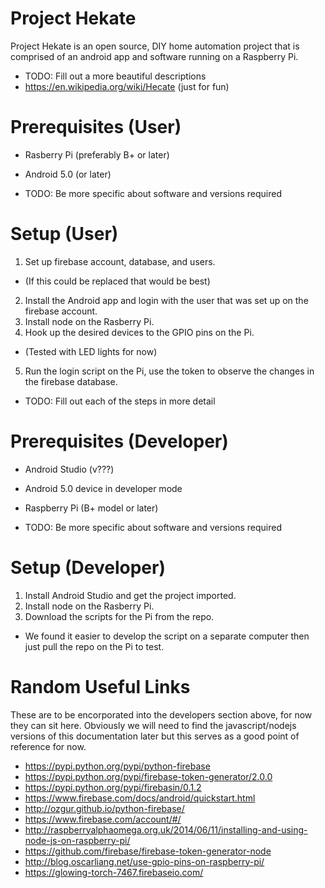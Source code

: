Project Hekate
============
Project Hekate is an open source, DIY home automation project that is comprised of an android app and software running on a Raspberry Pi.

* TODO: Fill out a more beautiful descriptions
* https://en.wikipedia.org/wiki/Hecate (just for fun)

Prerequisites (User)
============
* Rasberry Pi (preferably B+ or later)<br/>
* Android 5.0 (or later)

* TODO: Be more specific about software and versions required

Setup (User)
============
1. Set up firebase account, database, and users.
  * (If this could be replaced that would be best)
2. Install the Android app and login with the user that was set up on the firebase account.
3. Install node on the Rasberry Pi.
4. Hook up the desired devices to the GPIO pins on the Pi.
  * (Tested with LED lights for now)
5. Run the login script on the Pi, use the token to observe the changes in the firebase database.

* TODO: Fill out each of the steps in more detail

Prerequisites (Developer)
============
* Android Studio (v???)
* Android 5.0 device in developer mode
* Raspberry Pi (B+ model or later)

* TODO: Be more specific about software and versions required

Setup (Developer)
============
1. Install Android Studio and get the project imported.
2. Install node on the Rasberry Pi.
3. Download the scripts for the Pi from the repo.
  * We found it easier to develop the script on a separate computer then just pull the repo on the Pi to test.

Random Useful Links
============
These are to be encorporated into the developers section above, for now they can sit here. Obviously we will need to find the javascript/nodejs versions of this documentation later but this serves as a good point of reference for now.
<br/>
* https://pypi.python.org/pypi/python-firebase
* https://pypi.python.org/pypi/firebase-token-generator/2.0.0
* https://pypi.python.org/pypi/firebasin/0.1.2
* https://www.firebase.com/docs/android/quickstart.html
* http://ozgur.github.io/python-firebase/
* https://www.firebase.com/account/#/
* http://raspberryalphaomega.org.uk/2014/06/11/installing-and-using-node-js-on-raspberry-pi/
* https://github.com/firebase/firebase-token-generator-node
* http://blog.oscarliang.net/use-gpio-pins-on-raspberry-pi/
* https://glowing-torch-7467.firebaseio.com/

